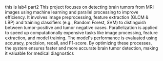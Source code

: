 this is lab4 part2
This project focuses on detecting brain tumors from MRI images using machine learning and parallel 
processing to improve efficiency. It involves image preprocessing, feature extraction (GLCM & LBP)
and training classifiers (e.g., Random Forest, SVM) to distinguish between tumor-positive and tumor
negative cases. Parallelization is applied to speed up computationally expensive tasks like image
processing, feature extraction, and model training. The model's performance is evaluated using
accuracy, precision, recall, and F1-score. By optimizing these processes, the system ensures faster and 
more accurate brain tumor detection, making it valuable for medical diagnostics
